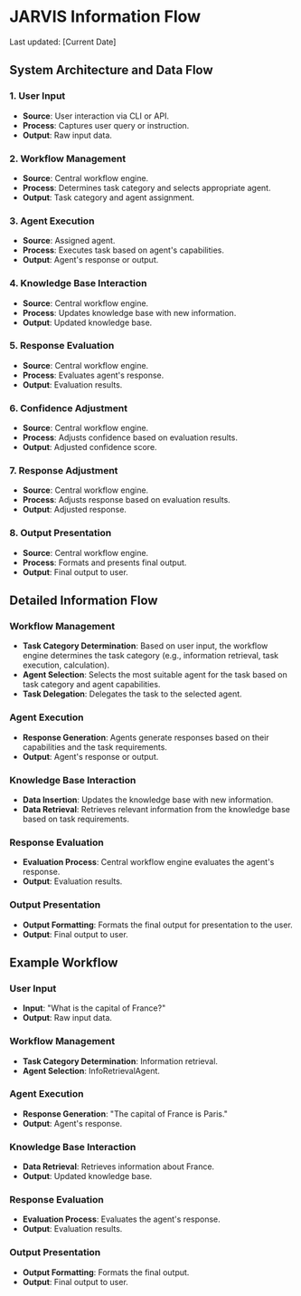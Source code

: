 # JARVIS Information Flow

Last updated: [Current Date]

## System Architecture and Data Flow

### 1. User Input
- **Source**: User interaction via CLI or API.
- **Process**: Captures user query or instruction.
- **Output**: Raw input data.

### 2. Workflow Management
- **Source**: Central workflow engine.
- **Process**: Determines task category and selects appropriate agent.
- **Output**: Task category and agent assignment.

### 3. Agent Execution
- **Source**: Assigned agent.
- **Process**: Executes task based on agent's capabilities.
- **Output**: Agent's response or output.

### 4. Knowledge Base Interaction
- **Source**: Central workflow engine.
- **Process**: Updates knowledge base with new information.
- **Output**: Updated knowledge base.

### 5. Response Evaluation
- **Source**: Central workflow engine.
- **Process**: Evaluates agent's response.
- **Output**: Evaluation results.

### 6. Confidence Adjustment
- **Source**: Central workflow engine.
- **Process**: Adjusts confidence based on evaluation results.
- **Output**: Adjusted confidence score.

### 7. Response Adjustment
- **Source**: Central workflow engine.
- **Process**: Adjusts response based on evaluation results.
- **Output**: Adjusted response.

### 8. Output Presentation
- **Source**: Central workflow engine.
- **Process**: Formats and presents final output.
- **Output**: Final output to user.

## Detailed Information Flow

### Workflow Management
- **Task Category Determination**: Based on user input, the workflow engine determines the task category (e.g., information retrieval, task execution, calculation).
- **Agent Selection**: Selects the most suitable agent for the task based on task category and agent capabilities.
- **Task Delegation**: Delegates the task to the selected agent.

### Agent Execution
- **Response Generation**: Agents generate responses based on their capabilities and the task requirements.
- **Output**: Agent's response or output.

### Knowledge Base Interaction
- **Data Insertion**: Updates the knowledge base with new information.
- **Data Retrieval**: Retrieves relevant information from the knowledge base based on task requirements.

### Response Evaluation
- **Evaluation Process**: Central workflow engine evaluates the agent's response.
- **Output**: Evaluation results.

### Output Presentation
- **Output Formatting**: Formats the final output for presentation to the user.
- **Output**: Final output to user.

## Example Workflow

### User Input
- **Input**: "What is the capital of France?"
- **Output**: Raw input data.

### Workflow Management
- **Task Category Determination**: Information retrieval.
- **Agent Selection**: InfoRetrievalAgent.

### Agent Execution
- **Response Generation**: "The capital of France is Paris."
- **Output**: Agent's response.

### Knowledge Base Interaction
- **Data Retrieval**: Retrieves information about France.
- **Output**: Updated knowledge base.

### Response Evaluation
- **Evaluation Process**: Evaluates the agent's response.
- **Output**: Evaluation results.

### Output Presentation
- **Output Formatting**: Formats the final output.
- **Output**: Final output to user.